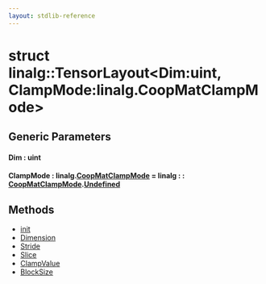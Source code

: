 ```yaml
---
layout: stdlib-reference
---
```


# struct linalg::TensorLayout\<Dim:uint, ClampMode:linalg\.CoopMatClampMode\>

## Generic Parameters

####  <a id="decl-Dim"></a>Dim  : uint
####  <a id="decl-ClampMode"></a>ClampMode  : linalg\.[CoopMatClampMode](../coopmatclampmode-047c/index.html) = linalg : : [CoopMatClampMode](../coopmatclampmode-047c/index.html)\.[Undefined](../coopmatclampmode-047c/index.html#decl-Undefined)

## Methods

* [init](init)
* [Dimension](dimension-0)
* [Stride](stride-0)
* [Slice](slice-0)
* [ClampValue](clampvalue-05)
* [BlockSize](blocksize-05)


<!-- RTD-TOC-START
```{toctree}
:titlesonly:
:hidden:

BlockSize <blocksize-05>
ClampValue <clampvalue-05>
Dimension <dimension-0>
Slice <slice-0>
Stride <stride-0>
init <init>
```
RTD-TOC-END -->
